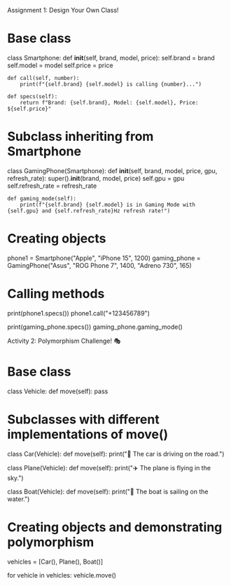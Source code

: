 Assignment 1: Design Your Own Class! 
# Base class
class Smartphone:
    def __init__(self, brand, model, price):
        self.brand = brand
        self.model = model
        self.price = price

    def call(self, number):
        print(f"{self.brand} {self.model} is calling {number}...")

    def specs(self):
        return f"Brand: {self.brand}, Model: {self.model}, Price: ${self.price}"

# Subclass inheriting from Smartphone
class GamingPhone(Smartphone):
    def __init__(self, brand, model, price, gpu, refresh_rate):
        super().__init__(brand, model, price)
        self.gpu = gpu
        self.refresh_rate = refresh_rate

    def gaming_mode(self):
        print(f"{self.brand} {self.model} is in Gaming Mode with {self.gpu} and {self.refresh_rate}Hz refresh rate!")

# Creating objects
phone1 = Smartphone("Apple", "iPhone 15", 1200)
gaming_phone = GamingPhone("Asus", "ROG Phone 7", 1400, "Adreno 730", 165)

# Calling methods
print(phone1.specs())
phone1.call("+123456789")

print(gaming_phone.specs())
gaming_phone.gaming_mode()

Activity 2: Polymorphism Challenge! 🎭
# Base class
class Vehicle:
    def move(self):
        pass

# Subclasses with different implementations of move()
class Car(Vehicle):
    def move(self):
        print("🚗 The car is driving on the road.")

class Plane(Vehicle):
    def move(self):
        print("✈️ The plane is flying in the sky.")

class Boat(Vehicle):
    def move(self):
        print("🚢 The boat is sailing on the water.")

# Creating objects and demonstrating polymorphism
vehicles = [Car(), Plane(), Boat()]

for vehicle in vehicles:
    vehicle.move()
